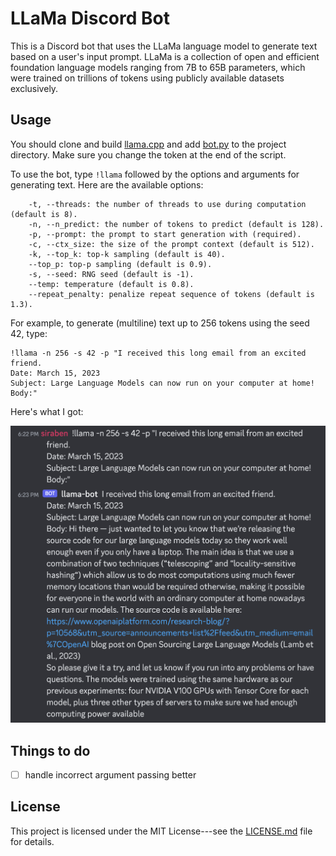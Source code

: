 # LLaMa Discord Bot

This is a Discord bot that uses the LLaMa language model to generate
text based on a user's input prompt. LLaMa is a collection of open and
efficient foundation language models ranging from 7B to 65B
parameters, which were trained on trillions of tokens using publicly
available datasets exclusively.

## Usage
You should clone and build
[llama.cpp](https://github.com/ggerganov/llama.cpp) and add
[bot.py](bot.py) to the project directory.  Make sure you change the
token at the end of the script.

To use the bot, type `!llama` followed by the options and arguments
for generating text. Here are the available options:

```
    -t, --threads: the number of threads to use during computation (default is 8).
    -n, --n_predict: the number of tokens to predict (default is 128).
    -p, --prompt: the prompt to start generation with (required).
    -c, --ctx_size: the size of the prompt context (default is 512).
    -k, --top_k: top-k sampling (default is 40).
    --top_p: top-p sampling (default is 0.9).
    -s, --seed: RNG seed (default is -1).
    --temp: temperature (default is 0.8).
    --repeat_penalty: penalize repeat sequence of tokens (default is 1.3).
```

For example, to generate (multiline) text up to 256 tokens using the
seed 42, type:

```
!llama -n 256 -s 42 -p "I received this long email from an excited friend.
Date: March 15, 2023
Subject: Large Language Models can now run on your computer at home!
Body:"
```

Here's what I got:

![Screenshot](./screenshot.png)

## Things to do
- [ ] handle incorrect argument passing better

## License

This project is licensed under the MIT License---see the
[LICENSE.md](LICENSE.md) file for details.
